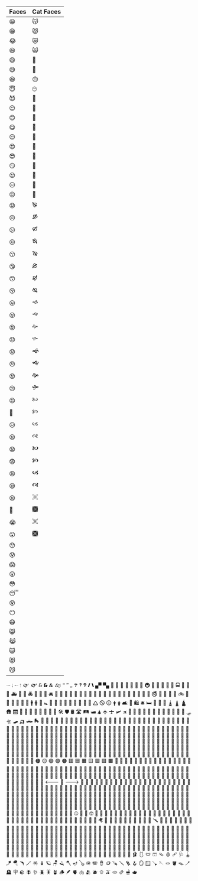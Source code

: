 
| Faces | Cat Faces |
| ----- | ---- |
| 😀     | 😽    |
| 😁     | 😾    |
| 😂     | 😿    |
| 😃     | 🙀    |
| 😄     | 🙁    |
| 😅     | 🙂    |
| 😆     | 🙃    |
| 😇     | 🙄    |
| 😈     | 🙅    |
| 😉     | 🙆    |
| 😊     | 🙇    |
| 😋     | 🙈    |
| 😌     | 🙉    |
| 😍     | 🙊    |
| 😎     | 🙋    |
| 😏     | 🙌    |
| 😐     | 🙍    |
| 😑     | 🙎    |
| 😒     | 🙏    |
| 😓     | 🙐    |
| 😔     | 🙑    |
| 😕     | 🙒    |
| 😖     | 🙓    |
| 😗     | 🙔    |
| 😘     | 🙕    |
| 😙     | 🙖    |
| 😚     | 🙗    |
| 😛     | 🙘    |
| 😜     | 🙙    |
| 😝     | 🙚    |
| 😞     | 🙛    |
| 😟     | 🙜    |
| 😠     | 🙝    |
| 😡     | 🙞    |
| 😢     | 🙟    |
| 😣     | 🙠    |
| 😤     | 🙡    |
| 😥     | 🙢    |
| 😦     | 🙣    |
| 😧     | 🙤    |
| 😨     | 🙥    |
| 😩     | 🙦    |
| 😪     | 🙧    |
| 😫     | 🙨    |
| 😬     | 🙩    |
| 😭     | 🙪    |
| 😮     | 🙫    |
| 😯     |
| 😰     |
| 😱     |
| 😲     |
| 😳     |
| 😴     |
| 😵     |
| 😶     |
| 😷     |
| 😸     |
| 😹     |
| 😺     |
| 😻     |
| 😼     |

















































🙬
🙭
🙮
🙯
🙰
🙱
🙲
🙳
🙴
🙵
🙶
🙷
🙸
🙹
🙺
🙻
🙼
🙽
🙾
🙿
🚀
🚁
🚂
🚃
🚄
🚅
🚆
🚇
🚈
🚉
🚊
🚋
🚌
🚍
🚎
🚏
🚐
🚑
🚒
🚓
🚔
🚕
🚖
🚗
🚘
🚙
🚚
🚛
🚜
🚝
🚞
🚟
🚠
🚡
🚢
🚣
🚤
🚥
🚦
🚧
🚨
🚩
🚪
🚫
🚬
🚭
🚮
🚯
🚰
🚱
🚲
🚳
🚴
🚵
🚶
🚷
🚸
🚹
🚺
🚻
🚼
🚽
🚾
🚿
🛀
🛁
🛂
🛃
🛄
🛅
🛆
🛇
🛈
🛉
🛊
🛋
🛌
🛍
🛎
🛏
🛐
🛑
🛒
🛓
🛔
🛕
🛖
🛗
🛘
🛙
🛚
🛛
🛜
🛝
🛞
🛟
🛠
🛡
🛢
🛣
🛤
🛥
🛦
🛧
🛨
🛩
🛪
🛫
🛬
🛭
🛮
🛯
🛰
🛱
🛲
🛳
🛴
🛵
🛶
🛷
🛸
🛹
🛺
🛻
🛼
🛽
🛾
🛿
🜀
🜁
🜂
🜃
🜄
🜅
🜆
🜇
🜈
🜉
🜊
🜋
🜌
🜍
🜎
🜏
🜐
🜑
🜒
🜓
🜔
🜕
🜖
🜗
🜘
🜙
🜚
🜛
🜜
🜝
🜞
🜟
🜠
🜡
🜢
🜣
🜤
🜥
🜦
🜧
🜨
🜩
🜪
🜫
🜬
🜭
🜮
🜯
🜰
🜱
🜲
🜳
🜴
🜵
🜶
🜷
🜸
🜹
🜺
🜻
🜼
🜽
🜾
🜿
🝀
🝁
🝂
🝃
🝄
🝅
🝆
🝇
🝈
🝉
🝊
🝋
🝌
🝍
🝎
🝏
🝐
🝑
🝒
🝓
🝔
🝕
🝖
🝗
🝘
🝙
🝚
🝛
🝜
🝝
🝞
🝟
🝠
🝡
🝢
🝣
🝤
🝥
🝦
🝧
🝨
🝩
🝪
🝫
🝬
🝭
🝮
🝯
🝰
🝱
🝲
🝳
🝴
🝵
🝶
🝷
🝸
🝹
🝺
🝻
🝼
🝽
🝾
🝿
🞀
🞁
🞂
🞃
🞄
🞅
🞆
🞇
🞈
🞉
🞊
🞋
🞌
🞍
🞎
🞏
🞐
🞑
🞒
🞓
🞔
🞕
🞖
🞗
🞘
🞙
🞚
🞛
🞜
🞝
🞞
🞟
🞠
🞡
🞢
🞣
🞤
🞥
🞦
🞧
🞨
🞩
🞪
🞫
🞬
🞭
🞮
🞯
🞰
🞱
🞲
🞳
🞴
🞵
🞶
🞷
🞸
🞹
🞺
🞻
🞼
🞽
🞾
🞿
🟀
🟁
🟂
🟃
🟄
🟅
🟆
🟇
🟈
🟉
🟊
🟋
🟌
🟍
🟎
🟏
🟐
🟑
🟒
🟓
🟔
🟕
🟖
🟗
🟘
🟙
🟚
🟛
🟜
🟝
🟞
🟟
🟠
🟡
🟢
🟣
🟤
🟥
🟦
🟧
🟨
🟩
🟪
🟫
🟬
🟭
🟮
🟯
🟰
🟱
🟲
🟳
🟴
🟵
🟶
🟷
🟸
🟹
🟺
🟻
🟼
🟽
🟾
🟿
🠀
🠁
🠂
🠃
🠄
🠅
🠆
🠇
🠈
🠉
🠊
🠋
🠌
🠍
🠎
🠏
🠐
🠑
🠒
🠓
🠔
🠕
🠖
🠗
🠘
🠙
🠚
🠛
🠜
🠝
🠞
🠟
🠠
🠡
🠢
🠣
🠤
🠥
🠦
🠧
🠨
🠩
🠪
🠫
🠬
🠭
🠮
🠯
🠰
🠱
🠲
🠳
🠴
🠵
🠶
🠷
🠸
🠹
🠺
🠻
🠼
🠽
🠾
🠿
🡀
🡁
🡂
🡃
🡄
🡅
🡆
🡇
🡈
🡉
🡊
🡋
🡌
🡍
🡎
🡏
🡐
🡑
🡒
🡓
🡔
🡕
🡖
🡗
🡘
🡙
🡚
🡛
🡜
🡝
🡞
🡟
🡠
🡡
🡢
🡣
🡤
🡥
🡦
🡧
🡨
🡩
🡪
🡫
🡬
🡭
🡮
🡯
🡰
🡱
🡲
🡳
🡴
🡵
🡶
🡷
🡸
🡹
🡺
🡻
🡼
🡽
🡾
🡿
🢀
🢁
🢂
🢃
🢄
🢅
🢆
🢇
🢈
🢉
🢊
🢋
🢌
🢍
🢎
🢏
🢐
🢑
🢒
🢓
🢔
🢕
🢖
🢗
🢘
🢙
🢚
🢛
🢜
🢝
🢞
🢟
🢠
🢡
🢢
🢣
🢤
🢥
🢦
🢧
🢨
🢩
🢪
🢫
🢬
🢭
🢮
🢯
🢰
🢱
🢲
🢳
🢴
🢵
🢶
🢷
🢸
🢹
🢺
🢻
🢼
🢽
🢾
🢿
🣀
🣁
🣂
🣃
🣄
🣅
🣆
🣇
🣈
🣉
🣊
🣋
🣌
🣍
🣎
🣏
🣐
🣑
🣒
🣓
🣔
🣕
🣖
🣗
🣘
🣙
🣚
🣛
🣜
🣝
🣞
🣟
🣠
🣡
🣢
🣣
🣤
🣥
🣦
🣧
🣨
🣩
🣪
🣫
🣬
🣭
🣮
🣯
🣰
🣱
🣲
🣳
🣴
🣵
🣶
🣷
🣸
🣹
🣺
🣻
🣼
🣽
🣾
🣿
🤀
🤁
🤂
🤃
🤄
🤅
🤆
🤇
🤈
🤉
🤊
🤋
🤌
🤍
🤎
🤏
🤐
🤑
🤒
🤓
🤔
🤕
🤖
🤗
🤘
🤙
🤚
🤛
🤜
🤝
🤞
🤟
🤠
🤡
🤢
🤣
🤤
🤥
🤦
🤧
🤨
🤩
🤪
🤫
🤬
🤭
🤮
🤯
🤰
🤱
🤲
🤳
🤴
🤵
🤶
🤷
🤸
🤹
🤺
🤻
🤼
🤽
🤾
🤿
🥀
🥁
🥂
🥃
🥄
🥅
🥆
🥇
🥈
🥉
🥊
🥋
🥌
🥍
🥎
🥏
🥐
🥑
🥒
🥓
🥔
🥕
🥖
🥗
🥘
🥙
🥚
🥛
🥜
🥝
🥞
🥟
🥠
🥡
🥢
🥣
🥤
🥥
🥦
🥧
🥨
🥩
🥪
🥫
🥬
🥭
🥮
🥯
🥰
🥱
🥲
🥳
🥴
🥵
🥶
🥷
🥸
🥹
🥺
🥻
🥼
🥽
🥾
🥿
🦀
🦁
🦂
🦃
🦄
🦅
🦆
🦇
🦈
🦉
🦊
🦋
🦌
🦍
🦎
🦏
🦐
🦑
🦒
🦓
🦔
🦕
🦖
🦗
🦘
🦙
🦚
🦛
🦜
🦝
🦞
🦟
🦠
🦡
🦢
🦣
🦤
🦥
🦦
🦧
🦨
🦩
🦪
🦫
🦬
🦭
🦮
🦯
🦰
🦱
🦲
🦳
🦴
🦵
🦶
🦷
🦸
🦹
🦺
🦻
🦼
🦽
🦾
🦿
🧀
🧁
🧂
🧃
🧄
🧅
🧆
🧇
🧈
🧉
🧊
🧋
🧌
🧍
🧎
🧏
🧐
🧑
🧒
🧓
🧔
🧕
🧖
🧗
🧘
🧙
🧚
🧛
🧜
🧝
🧞
🧟
🧠
🧡
🧢
🧣
🧤
🧥
🧦
🧧
🧨
🧩
🧪
🧫
🧬
🧭
🧮
🧯
🧰
🧱
🧲
🧳
🧴
🧵
🧶
🧷
🧸
🧹
🧺
🧻
🧼
🧽
🧾
🧿
🩰
🩱
🩲
🩳
🩴
🩸
🩹
🩺
🪀
🪁
🪂
🪃
🪄
🪅
🪆
🪐
🪑
🪒
🪓
🪔
🪕
🪖
🪗
🪘
🪙
🪚
🪛
🪜
🪝
🪞
🪟
🪠
🪡
🪢
🪣
🪤
🪥
🪦
🪧
🪨
🪰
🪱
🪲
🪳
🪴
🪵
🪶
🫀
🫁
🫂
🫐
🫑
🫒
🫓
🫔
🫕
🫖
